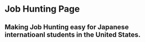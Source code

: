# Job Hunting Page
## Making Job Hunting easy for Japanese internatioanl students in the United States.
